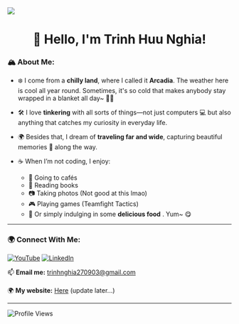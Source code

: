 
<img src="https://i.pinimg.com/originals/0d/27/e0/0d27e04e0c6b197c32ebc61207276189.gif" />

<h1 align="center">👋 Hello, I'm Trinh Huu Nghia!</h1>

### 🏔️ **About Me:**
- ❄️ I come from a **chilly land**, where I called it **Arcadia**. The weather here is cool all year round. Sometimes, it's so cold that makes anybody stay wrapped in a blanket all day~ 🛌🧣

- 🛠️ I love **tinkering** with all sorts of things—not just computers 💻 but also anything that catches my curiosity in everyday life.  

- 🌍 Besides that, I dream of **traveling far and wide**, capturing beautiful memories 📸 along the way.  

- ☕ When I’m not coding, I enjoy:
  + 🍵 Going to cafés
  + 📖 Reading books 
  + 📷 Taking photos (Not good at this lmao)
  + 🎮 Playing games (Teamfight Tactics)
  + 🍜 Or simply indulging in some **delicious food** . Yum~ 😋  

---

### 🌍 **Connect With Me:**  
[![YouTube](https://img.shields.io/badge/YouTube-red?style=for-the-badge&logo=youtube)](https://www.youtube.com/@yourchannel)  [![LinkedIn](https://img.shields.io/badge/LinkedIn-blue?style=for-the-badge&logo=linkedin)](https://www.linkedin.com/in/ngh%C4%A9a-tr%E1%BB%8Bnh-h%E1%BB%AFu-b1b498335/)  

📫 **Email me:** trinhnghia270903@gmail.com <br> <br>
🌍 **My website:** <a href="https://nghia2793.id.vn">Here</a> (update later...)

---

![Profile Views](https://komarev.com/ghpvc/?username=nghiatrinh&color=green&style=flat)

